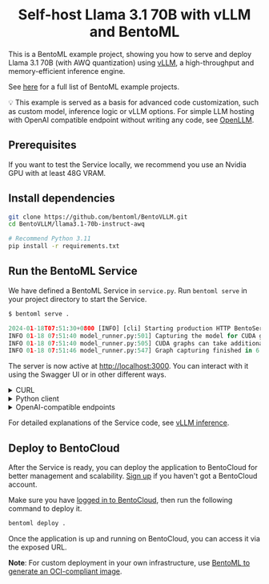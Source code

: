 <div align="center">
    <h1 align="center">Self-host Llama 3.1 70B with vLLM and BentoML</h1>
</div>

This is a BentoML example project, showing you how to serve and deploy Llama 3.1 70B (with AWQ quantization) using [vLLM](https://vllm.ai), a high-throughput and memory-efficient inference engine.

See [here](https://github.com/bentoml/BentoML/tree/main/examples) for a full list of BentoML example projects.

💡 This example is served as a basis for advanced code customization, such as custom model, inference logic or vLLM options. For simple LLM hosting with OpenAI compatible endpoint without writing any code, see [OpenLLM](https://github.com/bentoml/OpenLLM).


## Prerequisites

If you want to test the Service locally, we recommend you use an Nvidia GPU with at least 48G VRAM.

## Install dependencies

```bash
git clone https://github.com/bentoml/BentoVLLM.git
cd BentoVLLM/llama3.1-70b-instruct-awq

# Recommend Python 3.11
pip install -r requirements.txt
```

## Run the BentoML Service

We have defined a BentoML Service in `service.py`. Run `bentoml serve` in your project directory to start the Service.

```python
$ bentoml serve .

2024-01-18T07:51:30+0800 [INFO] [cli] Starting production HTTP BentoServer from "service:VLLM" listening on http://localhost:3000 (Press CTRL+C to quit)
INFO 01-18 07:51:40 model_runner.py:501] Capturing the model for CUDA graphs. This may lead to unexpected consequences if the model is not static. To run the model in eager mode, set 'enforce_eager=True' or use '--enforce-eager' in the CLI.
INFO 01-18 07:51:40 model_runner.py:505] CUDA graphs can take additional 1~3 GiB memory per GPU. If you are running out of memory, consider decreasing `gpu_memory_utilization` or enforcing eager mode.
INFO 01-18 07:51:46 model_runner.py:547] Graph capturing finished in 6 secs.
```

The server is now active at [http://localhost:3000](http://localhost:3000/). You can interact with it using the Swagger UI or in other different ways.

<details>

<summary>CURL</summary>

```bash
curl -X 'POST' \
  'http://localhost:3000/generate' \
  -H 'accept: text/event-stream' \
  -H 'Content-Type: application/json' \
  -d '{
  "prompt": "Explain superconductors like I'\''m five years old",
  "tokens": null
}'
```

</details>

<details>

<summary>Python client</summary>

```python
import bentoml

with bentoml.SyncHTTPClient("http://localhost:3000") as client:
    response_generator = client.generate(
        prompt="Explain superconductors like I'm five years old",
        tokens=None
    )
    for response in response_generator:
        print(response)
```

</details>

<details>

<summary>OpenAI-compatible endpoints</summary>

This Service uses the `@openai_endpoints` decorator to set up OpenAI-compatible endpoints (`chat/completions` and `completions`). This means your client can interact with the backend Service (in this case, the VLLM class) as if they were communicating directly with OpenAI's API. This [utility](bentovllm_openai/) does not affect your BentoML Service code, and you can use it for other LLMs as well.

```python
from openai import OpenAI

client = OpenAI(base_url='http://localhost:3000/v1', api_key='na')

# Use the following func to get the available models
client.models.list()

chat_completion = client.chat.completions.create(
    model="hugging-quants/Meta-Llama-3.1-70B-Instruct-AWQ-INT4",
    messages=[
        {
            "role": "user",
            "content": "Explain superconductors like I'm five years old"
        }
    ],
    stream=True,
	stop=["<|eot_id|>", "<|end_of_text|>"],
)
for chunk in chat_completion:
    # Extract and print the content of the model's reply
    print(chunk.choices[0].delta.content or "", end="")
```

These OpenAI-compatible endpoints also support [vLLM extra parameters](https://docs.vllm.ai/en/latest/serving/openai_compatible_server.html#extra-parameters). For example, you can force the chat completion output a JSON object by using the `guided_json` parameters:

```python
from openai import OpenAI

client = OpenAI(base_url='http://localhost:3000/v1', api_key='na')

# Use the following func to get the available models
client.models.list()

json_schema = {
    "type": "object",
    "properties": {
        "city": {"type": "string"}
    }
}

chat_completion = client.chat.completions.create(
    model="hugging-quants/Meta-Llama-3.1-70B-Instruct-AWQ-INT4",
    messages=[
        {
            "role": "user",
            "content": "What is the capital of France?"
        }
    ],
    extra_body=dict(guided_json=json_schema),
)
print(chat_completion.choices[0].message.content)  # will return something like: {"city": "Paris"}
```

The OpenAI-compatible chat endpoint also support auto function calling. To test, run the `test_tool.py` as:

```bash
$ MESSAGE="What's the weather tomorrow in London?" python test_tool.py

ChatCompletion(id='chat-4fca9bc289f0412796a2b3356d5b6fc2', choices=[Choice(finish_reason='tool_calls', index=0, logprobs=None, message=ChatCompletionMessage(content=None, refusal=None, role='assistant', audio=None, function_call=None, tool_calls=[ChatCompletionMessageToolCall(id='chatcmpl-tool-289dc778b6e74ad3a690ba1569509eac', function=Function(arguments='{"location": "London", "format": "celsius", "num_days": "2"}', name='get_n_day_weather_forecast'), type='function')]), stop_reason=128008)], created=1730153141, model='hugging-quants/Meta-Llama-3.1-70B-Instruct-AWQ-INT4', object='chat.completion', service_tier=None, system_fingerprint=None, usage=CompletionUsage(completion_tokens=35, prompt_tokens=317, total_tokens=352, completion_tokens_details=None, prompt_tokens_details=None), prompt_logprobs=None)

$ MESSAGE="Hi!" python test_tool.py

ChatCompletion(id='chat-fa15164af4a74a929835048bde04118d', choices=[Choice(finish_reason='stop', index=0, logprobs=None, message=ChatCompletionMessage(content='I need more information to provide a function call. Can you please provide the location, format, and number of days for which you would like to get the weather forecast?', refusal=None, role='assistant', audio=None, function_call=None, tool_calls=[]), stop_reason=None)], created=1730153182, model='hugging-quants/Meta-Llama-3.1-70B-Instruct-AWQ-INT4', object='chat.completion', service_tier=None, system_fingerprint=None, usage=CompletionUsage(completion_tokens=35, prompt_tokens=310, total_tokens=345, completion_tokens_details=None, prompt_tokens_details=None), prompt_logprobs=None)
```

All supported extra parameters are listed in [vLLM documentation](https://docs.vllm.ai/en/latest/serving/openai_compatible_server.html#extra-parameters).

**Note**: If your Service is deployed with [protected endpoints on BentoCloud](https://docs.bentoml.com/en/latest/bentocloud/how-tos/manage-access-token.html#access-protected-deployments), you need to set the environment variable `OPENAI_API_KEY` to your BentoCloud API key first.

```bash
export OPENAI_API_KEY={YOUR_BENTOCLOUD_API_TOKEN}
```

You can then use the following line to replace the client in the above code snippet. Refer to [Obtain the endpoint URL](https://docs.bentoml.com/en/latest/bentocloud/how-tos/call-deployment-endpoints.html#obtain-the-endpoint-url) to retrieve the endpoint URL.

```python
client = OpenAI(base_url='your_bentocloud_deployment_endpoint_url/v1')
```

</details>

For detailed explanations of the Service code, see [vLLM inference](https://docs.bentoml.org/en/latest/use-cases/large-language-models/vllm.html).

## Deploy to BentoCloud

After the Service is ready, you can deploy the application to BentoCloud for better management and scalability. [Sign up](https://www.bentoml.com/) if you haven't got a BentoCloud account.

Make sure you have [logged in to BentoCloud](https://docs.bentoml.com/en/latest/bentocloud/how-tos/manage-access-token.html), then run the following command to deploy it.

```bash
bentoml deploy .
```

Once the application is up and running on BentoCloud, you can access it via the exposed URL.

**Note**: For custom deployment in your own infrastructure, use [BentoML to generate an OCI-compliant image](https://docs.bentoml.com/en/latest/guides/containerization.html).
